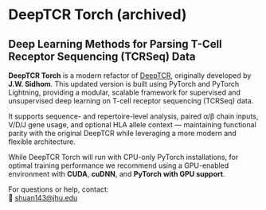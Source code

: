 # DeepTCR Torch (archived)

## Deep Learning Methods for Parsing T-Cell Receptor Sequencing (TCRSeq) Data

**DeepTCR Torch** is a modern refactor of [DeepTCR](https://github.com/sidhomj/DeepTCR), originally developed by **J.W. Sidhom**. This updated version is built using PyTorch and PyTorch Lightning, providing a modular, scalable framework for supervised and unsupervised deep learning on T-cell receptor sequencing (TCRSeq) data.

It supports sequence- and repertoire-level analysis, paired α/β chain inputs, V/D/J gene usage, and optional HLA allele context — maintaining functional parity with the original DeepTCR while leveraging a more modern and flexible architecture.

While DeepTCR Torch will run with CPU-only PyTorch installations, for optimal training performance we recommend using a GPU-enabled environment with **CUDA**, **cuDNN**, and **PyTorch with GPU support**.

For questions or help, contact:  
📧 shuan143@jhu.edu
